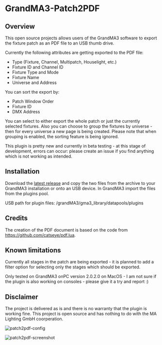 # GrandMA3-Patch2PDF

## Overview ##

This open source projects allows users of the GrandMA3 software to export the fixture patch as an PDF file to an USB thumb drive.

Currently the following attributes are getting exported to the PDF file:
- Type (Fixture, Channel, Multipatch, Houselight, etc.)
- Fixture ID and Channel ID
- Fixture Type and Mode
- Fixture Name
- Universe and Address

You can sort the export by:
- Patch Window Order
- Fixture ID
- DMX Address

You can select to either export the whole patch or just the currently selected fixtures. Also you can choose to group the fixtures by universe - then for every universe a new page is being created. Please note that when grouping is enabled, the sorting feature is being ignored.

This plugin is pretty new and currently in beta testing - at this stage of development, errors can occur: please create an issue if you find anything which is not working as intended.

## Installation ##

Download the [latest release](https://github.com/leonreucher/grandma3-patch2pdf/releases/latest) and copy the two files from the archive to your GrandMA3 installation or onto an USB device. In GrandMA3 import the files from the plugins pool.

USB path for plugin files: 
/grandMA3/gma3_library/datapools/plugins

## Credits ##
The creation of the PDF document is based on the code from https://github.com/catseye/pdf.lua.

## Known limitations ##
Currently all stages in the patch are being exported - it is planned to add a filter option for selecting only the stages which should be exported. 

Only tested on GrandMA3 onPC version 2.0.2.0 on MacOS - I am not sure if the plugin is also working on consoles - please give it a try and report :)

## Disclaimer ##

The project is delivered as is and there is no warranty that the plugin is working fine. This project is open source and has nothing to do with the MA Lighting GmbH coorperation. 

![patch2pdf-config](https://github.com/leonreucher/grandma3-patch2pdf/assets/19686873/c622a612-5413-4b58-a439-c2756c1fdbb6)

![patch2pdf-screenshot](https://github.com/leonreucher/grandma3-patch2pdf/assets/19686873/eb05d2c0-685f-43af-93b7-957bf1082e3a)


